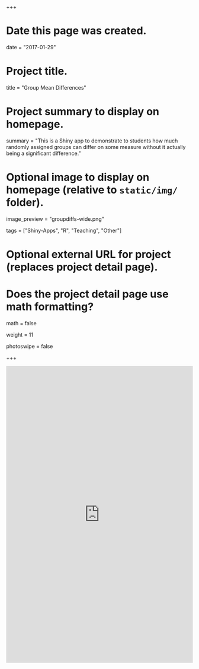 +++
# Date this page was created.
date = "2017-01-29"

# Project title.
title = "Group Mean Differences"

# Project summary to display on homepage.
summary = "This is a Shiny app to demonstrate to students how much randomly assigned groups can differ on some measure without it actually being a significant difference."

# Optional image to display on homepage (relative to `static/img/` folder).
image_preview = "groupdiffs-wide.png"

tags = ["Shiny-Apps", "R", "Teaching", "Other"]

# Optional external URL for project (replaces project detail page).

# Does the project detail page use math formatting?
math = false

weight = 11

photoswipe = false

+++

<iframe src="https://jacob-long.shinyapps.io/group_differences/" style="width: 100%; height:800px; border: none;"></iframe>
